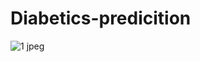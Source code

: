 # Diabetics-predicition
![1 jpeg](https://user-images.githubusercontent.com/88587339/153698772-3469b61b-c6ca-4521-8dda-abafff3f09e8.jpeg)
